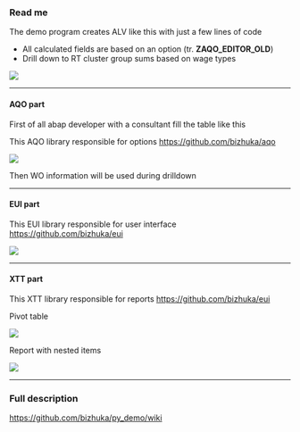### Read me

The demo program creates ALV like this with just a few lines of code

* All calculated fields are based on an option (tr. **ZAQO_EDITOR_OLD**)
* Drill down to RT cluster group sums based on wage types

![](https://raw.githubusercontent.com/wiki/bizhuka/py_demo/src/alv_0.png)

***
#### AQO part 
First of all abap developer with a consultant fill the table like this

This AQO library responsible for options https://github.com/bizhuka/aqo

![](https://raw.githubusercontent.com/wiki/bizhuka/py_demo/src/aqo_old_0.png)

Then WO information will be used during drilldown

***
#### EUI part

This EUI library responsible for user interface https://github.com/bizhuka/eui

![](https://raw.githubusercontent.com/wiki/bizhuka/py_demo/src/screen_0.png)

***
#### XTT part 

This XTT library responsible for reports https://github.com/bizhuka/eui

Pivot table

![](https://raw.githubusercontent.com/wiki/bizhuka/py_demo/src/xtt_0.png)

Report with nested items 

![](https://raw.githubusercontent.com/wiki/bizhuka/py_demo/src/xtt_1.png)

***

### Full description
https://github.com/bizhuka/py_demo/wiki